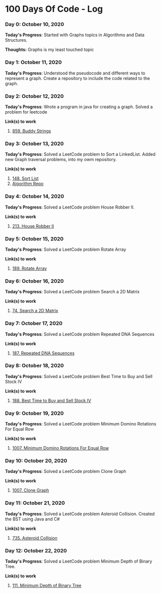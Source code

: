 # 100 Days Of Code - Log

### Day 0: October 10, 2020

**Today's Progress**: Started with Graphs topics in Algorithms and Data Structures.

**Thoughts:** Graphs is my least touched topic

### Day 1: October 11, 2020

**Today's Progress**: Understood the pseudocode and different ways to represent a graph. Create a repository to include the code related to the graph.

### Day 2: October 12, 2020

**Today's Progress**: Wrote a program in java for creating a graph. Solved a problem for leetcode

**Link(s) to work**
1. [859. Buddy Strings](https://leetcode.com/problems/buddy-strings/)

### Day 3: October 13, 2020

**Today's Progress**: Solved a LeetCode problem to Sort a LinkedList. Added new Graph traversal problems, into my owm repository.

**Link(s) to work**
1. [148. Sort List](https://leetcode.com/problems/sort-list/)
2. [Algorithm Repo](https://github.com/amitsamanta2307/algorithms)

### Day 4: October 14, 2020

**Today's Progress**: Solved a LeetCode problem House Robber II.

**Link(s) to work**
1. [213. House Robber II](https://leetcode.com/problems/house-robber-ii/)

### Day 5: October 15, 2020

**Today's Progress**: Solved a LeetCode problem Rotate Array

**Link(s) to work**
1. [189. Rotate Array](https://leetcode.com/problems/rotate-array/)

### Day 6: October 16, 2020

**Today's Progress**: Solved a LeetCode problem Search a 2D Matrix

**Link(s) to work**
1. [74. Search a 2D Matrix](https://leetcode.com/problems/search-a-2d-matrix/)

### Day 7: October 17, 2020

**Today's Progress**: Solved a LeetCode problem Repeated DNA Sequences

**Link(s) to work**
1. [187. Repeated DNA Sequences](https://leetcode.com/problems/repeated-dna-sequences/)

### Day 8: October 18, 2020

**Today's Progress**: Solved a LeetCode problem Best Time to Buy and Sell Stock IV

**Link(s) to work**
1. [188. Best Time to Buy and Sell Stock IV](https://leetcode.com/problems/best-time-to-buy-and-sell-stock-iv/solution/)

### Day 9: October 19, 2020

**Today's Progress**: Solved a LeetCode problem Minimum Domino Rotations For Equal Row

**Link(s) to work**
1. [1007. Minimum Domino Rotations For Equal Row](https://leetcode.com/problems/minimum-domino-rotations-for-equal-row/)

### Day 10: October 20, 2020

**Today's Progress**: Solved a LeetCode problem Clone Graph

**Link(s) to work**
1. [1007. Clone Graph](https://leetcode.com/problems/clone-graph/)

### Day 11: October 21, 2020

**Today's Progress**: Solved a LeetCode problem Asteroid Collision. Created the BST using Java and C#

**Link(s) to work**
1. [735. Asteroid Collision](https://leetcode.com/problems/asteroid-collision/)

### Day 12: October 22, 2020

**Today's Progress**: Solved a LeetCode problem Minimum Depth of Binary Tree.

**Link(s) to work**
1. [111. Minimum Depth of Binary Tree](https://leetcode.com/problems/minimum-depth-of-binary-tree/)